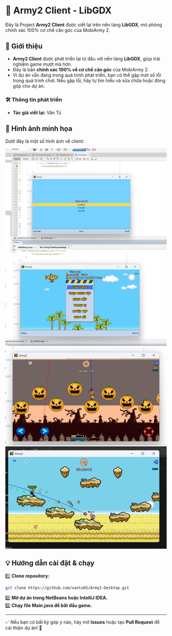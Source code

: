 # 📌 Army2 Client - LibGDX

Đây là Project **Army2 Client** được viết lại trên nền tảng **LibGDX**, mô phỏng chính xác 100% cơ chế căn góc của MobiArmy 2.

## 🔹 Giới thiệu
- **Army2 Client** được phát triển lại từ đầu với nền tảng **LibGDX**, giúp trải nghiệm game mượt mà hơn.
- Đây là bản **chính xác 100% về cơ chế căn góc** của MobiArmy 2.
- Vì dự án vẫn đang trong quá trình phát triển, bạn có thể gặp một số lỗi trong quá trình chơi. Nếu gặp lỗi, hãy tự tìm hiểu và sửa chữa hoặc đóng góp cho dự án.

### 🛠 Thông tin phát triển
- **Tác giả viết lại:** Văn Tú

## 📸 Hình ảnh minh họa
Dưới đây là một số hình ảnh về client:

![Ảnh 1](assets/anh1.png)
![Ảnh 2](assets/anh2.png)
![Ảnh 3](assets/anh3.png)
![Ảnh 4](assets/anh4.png)

## 💡 Hướng dẫn cài đặt & chạy
1️⃣ **Clone repository:**  
```sh
git clone https://github.com/vantu03/Army2-Desktop.git
```
2️⃣ **Mở dự án trong NetBeans hoặc IntelliJ IDEA.**  
3️⃣ **Chạy file Main.java để bắt đầu game.**  

---

✅ Nếu bạn có bất kỳ góp ý nào, hãy mở **Issues** hoặc tạo **Pull Request** để cải thiện dự án! 🚀

